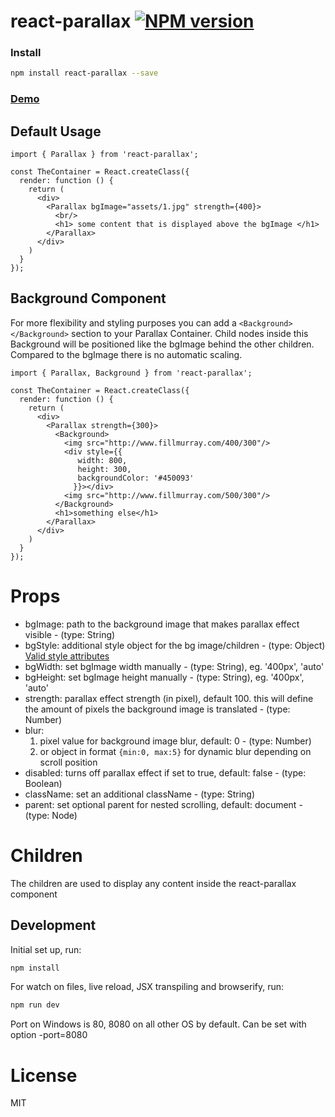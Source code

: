 # react-parallax [![NPM version][npm-image]][npm-url]


### Install

```sh
npm install react-parallax --save
```

### [Demo](http://rrutsche.github.io/#parallax)

## Default Usage

```
import { Parallax } from 'react-parallax';

const TheContainer = React.createClass({
  render: function () {
    return (
      <div>
	    <Parallax bgImage="assets/1.jpg" strength={400}>
		  <br/>
		  <h1> some content that is displayed above the bgImage </h1>
		</Parallax>
      </div>
    )
  }
});
```
## Background Component

For more flexibility and styling purposes you can add a ```<Background></Background>``` section to your Parallax Container. Child nodes inside this Background will be positioned like the bgImage behind the other children. Compared to the bgImage there is no automatic scaling.
```
import { Parallax, Background } from 'react-parallax';

const TheContainer = React.createClass({
  render: function () {
    return (
      <div>
        <Parallax strength={300}>
		  <Background>
		    <img src="http://www.fillmurray.com/400/300"/>
			<div style={{
			   width: 800, 
			   height: 300, 
			   backgroundColor: '#450093'
			  }}></div>
			<img src="http://www.fillmurray.com/500/300"/>
		  </Background>
		  <h1>something else</h1>
		</Parallax>
      </div>
    )
  }
});
```

# Props

* bgImage: path to the background image that makes parallax effect visible - (type: String)
* bgStyle: additional style object for the bg image/children - (type: Object)
[Valid style attributes](https://developer.mozilla.org/en-US/docs/Web/CSS/CSS_Properties_Reference)
* bgWidth: set bgImage width manually - (type: String), eg. '400px', 'auto'
* bgHeight: set bgImage height manually - (type: String), eg. '400px', 'auto'
* strength: parallax effect strength (in pixel), default 100. this will define the amount of pixels the background image is translated - (type: Number)
* blur: 
    1) pixel value for background image blur, default: 0 - (type: Number)
    2) or object in format `{min:0, max:5}` for dynamic blur depending on scroll position
* disabled: turns off parallax effect if set to true, default: false - (type: Boolean)
* className: set an additional className - (type: String)
* parent: set optional parent for nested scrolling, default: document - (type: Node)



# Children

The children are used to display any content inside the react-parallax component

## Development

Initial set up, run:
    
```sh
npm install
```

For watch on files, live reload, JSX transpiling and browserify, run:

```sh
npm run dev
```
Port on Windows is 80, 8080 on all other OS by default. Can be set with option -port=8080

# License

MIT


[npm-image]: https://img.shields.io/npm/v/react-parallax.svg?style=flat-square
[npm-url]: https://www.npmjs.com/package/react-parallax
